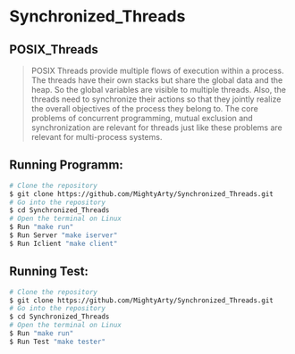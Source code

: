 # Synchronized_Threads
## POSIX_Threads
>POSIX Threads provide multiple flows of execution within a process. The threads have their own stacks but share the global data and the heap. So the global variables are visible to multiple threads. Also, the threads need to synchronize their actions so that they jointly realize the overall objectives of the process they belong to. The core problems of concurrent programming, mutual exclusion and synchronization are relevant for threads just like these problems are relevant for multi-process systems.

## Running Programm:
```bash
# Clone the repository
$ git clone https://github.com/MightyArty/Synchronized_Threads.git
# Go into the repository
$ cd Synchronized_Threads
# Open the terminal on Linux
$ Run "make run"
$ Run Server "make iserver"
$ Run Iclient "make client"
```

## Running Test:

```bash
# Clone the repository
$ git clone https://github.com/MightyArty/Synchronized_Threads.git
# Go into the repository
$ cd Synchronized_Threads
# Open the terminal on Linux
$ Run "make run"
$ Run Test "make tester"
```